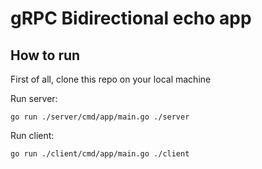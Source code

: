 # gRPC Bidirectional echo app
## How to run
First of all, clone this repo on your local machine

Run server:
```
go run ./server/cmd/app/main.go ./server
```

Run client:
```
go run ./client/cmd/app/main.go ./client
```
